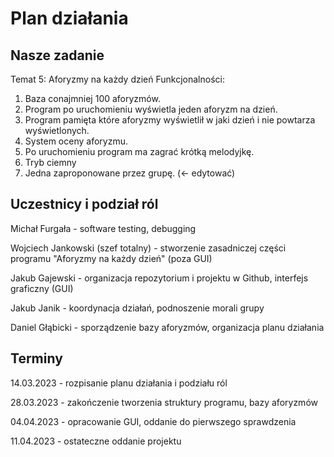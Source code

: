 # Plan działania

## Nasze zadanie
Temat 5: Aforyzmy na każdy dzień
Funkcjonalności:
1.    Baza conajmniej 100 aforyzmów.
2.    Program po uruchomieniu wyświetla jeden aforyzm na dzień.
3.    Program pamięta które aforyzmy wyświetlił w jaki dzień i nie powtarza wyświetlonych.
4.    System oceny aforyzmu.
5.    Po uruchomieniu program ma zagrać krótką melodyjkę.
6.    Tryb ciemny
7.    Jedna zaproponowane przez grupę. (<- edytować)

## Uczestnicy i podział ról
Michał Furgała - software testing, debugging

Wojciech Jankowski (szef totalny) -  stworzenie zasadniczej części programu "Aforyzmy na każdy dzień" (poza GUI)

Jakub Gajewski - organizacja repozytorium i projektu w Github, interfejs graficzny (GUI)

Jakub Janik - koordynacja działań, podnoszenie morali grupy

Daniel Głąbicki - sporządzenie bazy aforyzmów, organizacja planu działania


## Terminy
14.03.2023 - rozpisanie planu działania i podziału ról

28.03.2023 - zakończenie tworzenia struktury programu, bazy aforyzmów

04.04.2023 - opracowanie GUI, oddanie do pierwszego sprawdzenia

11.04.2023 - ostateczne oddanie projektu
